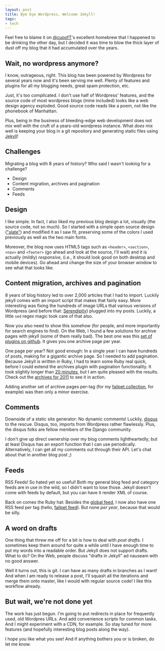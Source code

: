 ```yaml
---
layout: post
title: Bye bye Wordpress, Welcome Jekyll!
tags:
- tech
---
```


Feel free to blame it on [@cupofT](http://twitter.com/cupofT)'s excellent homebrew that I happened to be drinking the other day, but I decided it was time to blow the thick layer of dust off my blog that it had accumulated over the years.

Wait, no wordpress anymore?
---------------------------
I know, outrageous, right. This blog has been powered by Wordpress for several years now and it's been serving me well. Plenty of features and plugins for all my blogging needs, great spam protection, etc.

Just, it's too complicated. I don't use half of Wordpress' features, and the source code of most wordpress blogs (mine included) looks like a web design agency exploded. Good source code reads like a poem, not like the phonebook of Manhattan.

Plus, being in the business of bleeding-edge web development does not mix well with the cruft of a years-old wordpress instance. What *does* mix well is keeping your blog in a git repository and generating static files using [Jekyll](https://github.com/mojombo/jekyll/)!

Challenges
----------
Migrating a blog with 8 years of history? Who said I wasn't looking for a challenge?

* Design
* Content migration, archives and pagination
* Comments
* Feeds

Design
------
I like simple. In fact, I also liked my previous blog design a lot, visually (the source code, not so much). So I started with a simple open source design (["slate"][slate]) and modified it as I saw fit, preserving some of the colors I used previously as well as the two main fonts.

Moreover, the blog now uses HTML5 tags such as ``<header>``, ``<section>``, ``<nav>`` and ``<footer>`` (go ahead and look at the source, I'll wait) and it is actually (mildly) *responsive*, (i.e., it should look good on both desktop and mobile devices). Go ahead and change the size of your browser window to see what that looks like.

[slate]: https://github.com/jsncostello/slate

Content migration, archives and pagination
------------------------------------------
8 years of blog history led to over 2,000 articles that I had to import. Luckily jekyll comes with an import script that makes that fairly easy. More interesting was fixing the hundreds of image URLs that various versions of Wordpress (and before that: [Serendipity][s9y]) plugged into my posts. Luckily, a little ``sed`` regex magic took care of that also.

Now you also need to show this somehow (for people, and more importantly for search engines to find). On the Web, I found a few solutions for archive pages with jekyll (some of them really bad). The best one was this [set of plugins on github][jekyll-ext]. It gives you one archive page per year.

One page per year? Not good enough: In a single year I can have hundreds of posts, making for a gigantic archive page. So I needed to add pagination. Because Jekyll is written in Ruby, I had to learn some Ruby real quick, before I could extend the archives plugin with pagination functionality. It took slightly longer than [20 minutes][ruby-20], but I am quite pleased with the results. Check out the [archives for 2011](/2011) to see it in action.

Adding another set of archive pages per-tag (for my [failpet collection](/tag/failpet), for example) was then only a minor exercise.

[s9y]: http://www.s9y.org/
[jekyll-ext]: https://github.com/tswicegood/tswicegood-jekyll-extensions
[ruby-20]: http://www.ruby-lang.org/en/documentation/quickstart/

Comments
--------
Downside of a static site generator: No dynamic comments! Luckily, [disqus][disqus] to the rescue. Disqus, too, imports from Wordpress rather flawlessly. Plus, the disqus folks are fellow members of the Django community.

I don't give up direct ownership over my blog comments lightheartedly; but at least Disqus has an export function that I can use periodically. Alternatively, I can get all my comments out through their API. Let's chat about that in another blog post ;)

[disqus]: http://disqus.com/

Feeds
-----
RSS Feeds! So hated yet so useful! Both my general blog feed and category feeds are in use in the wild, so I didn't want to lose those. Jekyll doesn't come with feeds by default, but you can have it render XML of course.

Back on comes the Ruby hat: Besides the [global feed](/feed), I now also have one RSS feed per tag (hello, [failpet feed](/tag/failpet/feed)). But none *per year*, because that would be silly.

A word on drafts
----------------
One thing that threw me off for a bit is how to deal with *post drafts*. I sometimes keep them around for quite a while until I have enough time to put my words into a readable order. But Jekyll does not support drafts. What to do? On the Web, people discuss "drafts in Jekyll" ad nauseam with no good answer.

Well it turns out, this is git. I can have as many drafts in branches as I want! And when I am ready to release a post, I'll squash all the iterations and merge them onto master, like I would with regular source code! I like this workflow already.

But wait, we're not done yet
----------------------------
The work has just begun. I'm going to put redirects in place for frequently used, old Wordpres URLs. And add convenience scripts for common tasks. And I might experiment with a CDN, for example. So stay tuned for more features (and hopefully interesting blog posts along the way).

I hope you like what you see! And if anything bothers you or is broken, do let me know.
